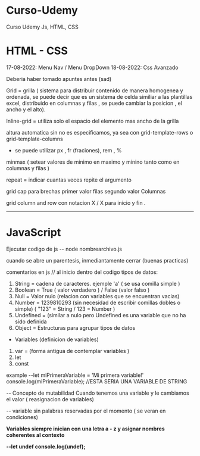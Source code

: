 # Curso-Udemy
Curso Udemy Js, HTML, CSS

<h1>HTML - CSS </h1>

17-08-2022: Menu Nav / Menu DropDown 
18-08-2022: Css Avanzado


Deberia haber tomado apuntes antes (sad)

Grid = grilla ( sistema para distribuir contenido de manera homogenea y ordenada, se puede decir que es un sistema de celda similiar a las plantillas excel,
distribuido en columnas y filas , se puede cambiar la posicion , el ancho y el alto).


Inline-grid = utiliza solo el espacio del elemento mas ancho de la grilla 

altura automatica sin no es especificamos, ya sea con grid-template-rows o grid-template-columns


* se puede utilizar px , fr (fraciones), rem , % 

minmax ( setear valores de minimo en maximo y minino tanto como en columnas y filas )


repeat = indicar cuantas veces repite el argumento 


grid cap para brechas 
primer valor filas 
segundo valor Columnas 

grid column and row con notacion X / X para inicio y fin .



__________________________________________________________________________
<h1>JavaScript</h1>

Ejecutar codigo de js -- node nombrearchivo.js

cuando se abre un parentesis, inmediantamente cerrar (buenas practicas)

comentarios en js // al inicio dentro del codigo 
tipos de datos: 
1. String = cadena de caracteres. ejemple 'a' ( se usa comilla simple )
2. Boolean = True ( valor verdadero ) / False (valor falso )
3. Null = Valor nulo (relacion con variables que se encuentran vacias)
4. Number = 1239810293 (sin necesidad de escribir comillas dobles o simple)
 ( "123" = String / 123 = Number )
5. Undefined = (similar a nulo pero Undefined es una variable que no ha sido definida
6. Object = Estructuras para agrupar tipos de datos 


* Variables (definicion de variables)
1. var = (forma antigua de contemplar variables )
2. let 
3. const

example 
--let miPrimeraVariable = 'Mi primera variable!'
console.log(miPrimeraVariable); //ESTA SERIA UNA VARIABLE DE STRING 


-- Concepto de mutabilidad
 Cuando tenemos una variable y le cambiamos el valor ( reasignacion de variables)

-- variable sin palabras reservadas por el momento ( se veran en condiciones)

<b>Variables siempre inician con una letra a - z y asignar nombres coherentes al contexto<b>

--let undef
console.log(undef); 

